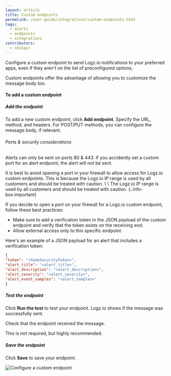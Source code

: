 ```yaml
---
layout: article
title: Custom endpoints
permalink: /user-guide/integrations/custom-endpoints.html
tags:
  - alerts
  - endpoints
  - integrations
contributors:
  - shalper
---
```


Configure a custom endpoint to send Logz.io notifications to your preferred apps,
even if they aren't on the list of preconfigured options.

Custom endpoints offer the advantage
of allowing you to customize the message body too.

#### To add a custom endpoint

<div class="tasklist">

##### Add the endpoint

To add a new custom endpoint, click **Add endpoint**.
Specify the URL, method, and headers.
For POST/PUT methods, you can configure the message body, if relevant.

###### Ports & security considerations

Alerts can only be sent on ports 80 & 443.
If you accidently set a custom port for an alert endpoint, the alert will not be sent.

It is best to avoid opening a port in your firewall to allow access for Logz.io custom endpoints.
This is because the Logz.io IP range is used by all customers and should be treated with caution.
\\
\\
The Logz.io IP range is used by all customers and should be treated with caution.
{:.info-box.important}

If you decide to open a port on your firewall for a Logz.io custom endpoint, follow these best practices:

* Make sure to add a verification token in the JSON payload of the custom endpoint
 and verify that the token exists on the receiving end.
* Allow external access only to this specific endpoint.

Here's an example of a JSON payload for an alert that includes a verification token:

```json
{
"token": "<SomeSecurityToken>",
"alert_title": "<alert_title>",
"alert_description": "<alert_description>",
"alert_severity": "<alert_severity>",
"alert_event_samples": "<alert_samples>"
}
```


##### Test the endpoint

Click **Run the test** to test your endpoint.
Logz.io shows if the message was successfully sent.

Check that the endpoint received the message.

This is not required, but highly recommended.

##### Save the endpoint

Click **Save** to save your endpoint.

![Configure a custom endpoint](https://dytvr9ot2sszz.cloudfront.net/logz-docs/notification-endpoints/custom-endpoint-POST.png)

</div>
